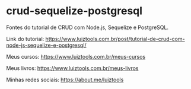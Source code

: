 # crud-sequelize-postgresql
Fontes do tutorial de CRUD com Node.js, Sequelize e PostgreSQL.

Link do tutorial: https://www.luiztools.com.br/post/tutorial-de-crud-com-node-js-sequelize-e-postgresql/

Meus cursos: https://www.luiztools.com.br/meus-cursos

Meus livros: https://www.luiztools.com.br/meus-livros

Minhas redes sociais: https://about.me/luiztools